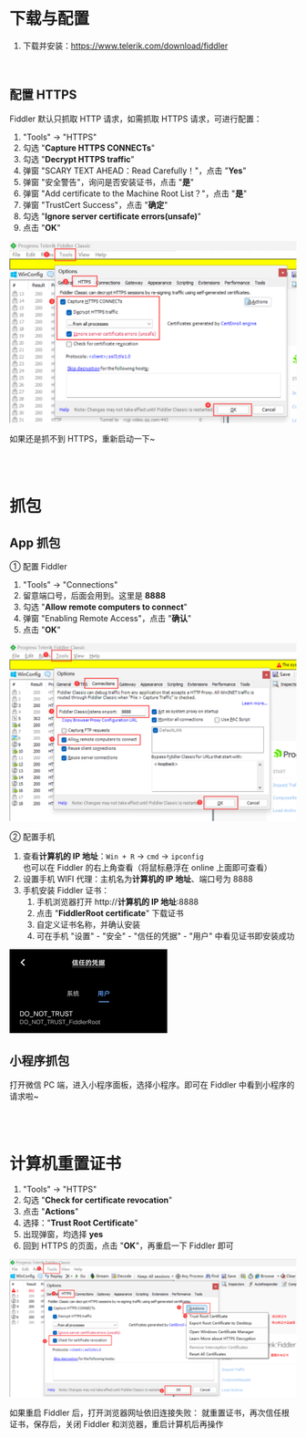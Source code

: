 # 下载与配置

1.  下载并安装：https://www.telerik.com/download/fiddler

<br>

## 配置 HTTPS

Fiddler 默认只抓取 HTTP 请求，如需抓取 HTTPS 请求，可进行配置：

1.  "Tools" → "HTTPS"
2.  勾选 "**Capture HTTPS CONNECTs**"
3.  勾选 "**Decrypt HTTPS traffic**"
4.  弹窗 "SCARY TEXT AHEAD：Read Carefully！"，点击 "**Yes**"
5.  弹窗 "安全警告"，询问是否安装证书，点击 "**是**"
6.  弹窗 "Add certificate to the Machine Root List？"，点击 "**是**"
7.  弹窗 "TrustCert Success"，点击 "**确定**"
8.  勾选 "**Ignore server certificate errors(unsafe)**"
9.  点击 "**OK**"

<img src="./picture/1666969303900-0859c586-2cc6-4664-91eb-39b63ccee9cb.png" alt="img" style="zoom: 67%;" />

如果还是抓不到 HTTPS，重新启动一下~

<br><br>

# 抓包

## App 抓包

① 配置 Fiddler

1.  "Tools" → "Connections"
2.  留意端口号，后面会用到。这里是 **8888**
3.  勾选 "**Allow remote computers to connect**"
4.  弹窗 "Enabling Remote Access"，点击 "**确认**"
5.  点击 "**OK**"

<img src="./picture/1666969845611-18958d01-19f1-4642-8460-362147955bfc.png" alt="img" style="zoom:67%;" />

<br>

② 配置手机

1.  查看**计算机的 IP 地址**：`Win + R` → `cmd` → `ipconfig` <br>
    也可以在 Fiddler 的右上角查看（将鼠标悬浮在 online 上面即可查看）
2.  设置手机 WIFI 代理：主机名为**计算机的 IP 地址**、端口号为 8888
3.  手机安装 Fiddler 证书：
    1.  手机浏览器打开 http://**计算机的 IP 地址**:8888
    2.  点击 "**FiddlerRoot certificate**" 下载证书
    3.  自定义证书名称，并确认安装
    4.  可在手机 "设置" - "安全" - "信任的凭据" - "用户" 中看见证书即安装成功

<img src="./picture/1666971334195-2378132f-869e-48a8-9676-4dfa80fd4fdf.png" alt="img" />

<br>

## 小程序抓包

打开微信 PC 端，进入小程序面板，选择小程序。即可在 Fiddler 中看到小程序的请求啦~

<br><br>

# 计算机重置证书

1.  "Tools" → "HTTPS"
2.  勾选 "**Check for certificate revocation**"
3.  点击 "**Actions**"
4.  选择："**Trust Root Certificate**"
5.  出现弹窗，均选择 **yes**
6.  回到 HTTPS 的页面，点击 "**OK**"，再重启一下 Fiddler 即可

<img src="./picture/1666973609605-d7ae0211-ffb3-4da5-90f6-0e574cf4959f.png" alt="img" style="zoom:67%;" />

如果重启 Fiddler 后，打开浏览器网址依旧连接失败：
就重置证书，再次信任根证书，保存后，关闭 Fiddler 和浏览器，重启计算机后再操作

<br>
